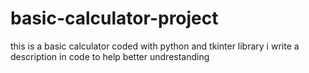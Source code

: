 # basic-calculator-project
this is a basic calculator 
coded with python and tkinter library
i write a description in code to help better undrestanding

